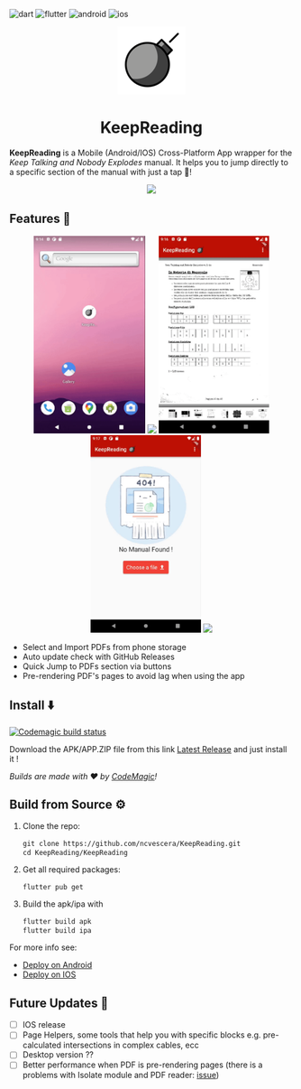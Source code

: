 ![dart](	https://img.shields.io/badge/Dart-0175C2?style=for-the-badge&logo=dart&logoColor=white) ![flutter](https://img.shields.io/badge/Flutter-02569B?style=for-the-badge&logo=flutter&logoColor=white) ![android](https://img.shields.io/badge/Android-3DDC84?style=for-the-badge&logo=android&logoColor=white) ![ios](https://img.shields.io/badge/iOS-000000?style=for-the-badge&logo=ios&logoColor=white)
<p align="center">
    <img src="./KeepReading/assets/icon/icon.png">
    <h1 align="center">KeepReading</h1>
</p>

**KeepReading** is a Mobile (Android/IOS) Cross-Platform App wrapper for the _Keep Talking and Nobody Explodes_ manual.
It helps you to jump directly to a specific section of the manual with just a tap 🚀!

<p align="center"> <img src="./imgs/utilizzo-pdf.gif" height="500px"></p>

## Features 🚀

<p align="center"> 
    <img src="./imgs/aperto.gif" height="350px">
    <img src="./imgs/utilizzo-pdf.gif" height="350px">
    <img src="./imgs/eliminato-pdf.gif" height="350px">
    <img src="./imgs/check-update.gif" height="350px">
    <img src="./imgs/update-onstart.gif" height="350px">
</p>

- Select and Import PDFs from phone storage
- Auto update check with GitHub Releases
- Quick Jump to PDFs section via buttons
- Pre-rendering PDF's pages to avoid lag when using the app

## Install ⬇️

[![Codemagic build status](https://api.codemagic.io/apps/629f525050f339bef537fc16/629f525050f339bef537fc15/status_badge.svg)](https://codemagic.io/apps/629f525050f339bef537fc16/629f525050f339bef537fc15/latest_build)

Download the APK/APP.ZIP file from this link [Latest Release](https://github.com/ncvescera/KeepReading/releases/latest) and just install it !

_Builds are made with ❤️ by [CodeMagic](https://codemagic.io/start/)!_

## Build from Source ⚙️

1. Clone the repo: 
    ```
    git clone https://github.com/ncvescera/KeepReading.git
    cd KeepReading/KeepReading
    ```
2. Get all required packages:
    ```
    flutter pub get
    ```
3. Build the apk/ipa with
    ```
    flutter build apk
    flutter build ipa
    ```

For more info see: 
- [Deploy on Android](https://docs.flutter.dev/deployment/android)
- [Deploy on IOS](https://docs.flutter.dev/deployment/ios)

## Future Updates 💪

- [ ] IOS release
- [ ] Page Helpers, some tools that help you with specific blocks e.g. pre-calculated intersections in complex cables, ecc
- [ ] Desktop version ??
- [ ] Better performance when PDF is pre-rendering pages (there is a problems with Isolate module and PDF reader: [issue](https://github.com/ScerIO/packages.flutter/issues/299))
